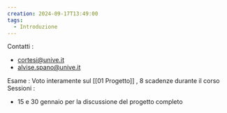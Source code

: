 ```yaml
---
creation: 2024-09-17T13:49:00
tags:
  - Introduzione
---
```

Contatti : 
+ cortesi@unive.it
+ alvise.spano@unive.it

Esame : Voto interamente sul [[01 Progetto]] , 8 scadenze durante il corso 
Sessioni : 
+  15 e 30 gennaio per la discussione del progetto completo
